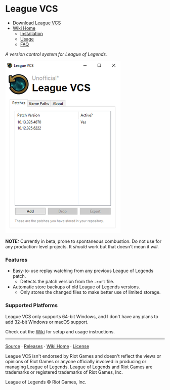 # League VCS

- [Download League VCS](https://github.com/preyneyv/league-vcs/releases)
- [Wiki Home](https://github.com/preyneyv/league-vcs/wiki)
  - [Installation](https://github.com/preyneyv/league-vcs/wiki/Installation)
  - [Usage](https://github.com/preyneyv/league-vcs/wiki/Usage)
  - [FAQ](https://github.com/preyneyv/league-vcs/wiki/FAQ)


*A version control system for League of Legends.*

![Main Screenshot](https://github.com/preyneyv/league-vcs/raw/master/images/patch-list.png)


**NOTE:** Currently in beta, prone to spontaneous combustion. Do not use for any production-level projects. It *should*
work but that doesn't mean it *will*.

### Features

- Easy-to-use replay watching from any previous League of Legends patch.
  - Detects the patch version from the `.rofl` file. 
- Automatic store backups of old League of Legends versions.
  - Only stores the changed files to make better use of limited storage.

### Supported Platforms
League VCS only supports 64-bit Windows, and I don't have any plans to add 32-bit Windows or macOS support.

Check out the [Wiki](https://github.com/preyneyv/league-vcs/wiki) for setup and usage instructions.

---

[Source](https://github.com/preyneyv/league-vcs) · [Releases](https://github.com/preyneyv/league-vcs/releases) · [Wiki Home](https://github.com/preyneyv/league-vcs/wiki) · [License](https://github.com/preyneyv/league-vcs/blob/master/LICENSE)

League VCS isn't endorsed by Riot Games and doesn't reflect the views or opinions of Riot Games or anyone officially involved in producing or managing League of Legends. League of Legends and Riot Games are trademarks or registered trademarks of Riot Games, Inc.

League of Legends © Riot Games, Inc.
